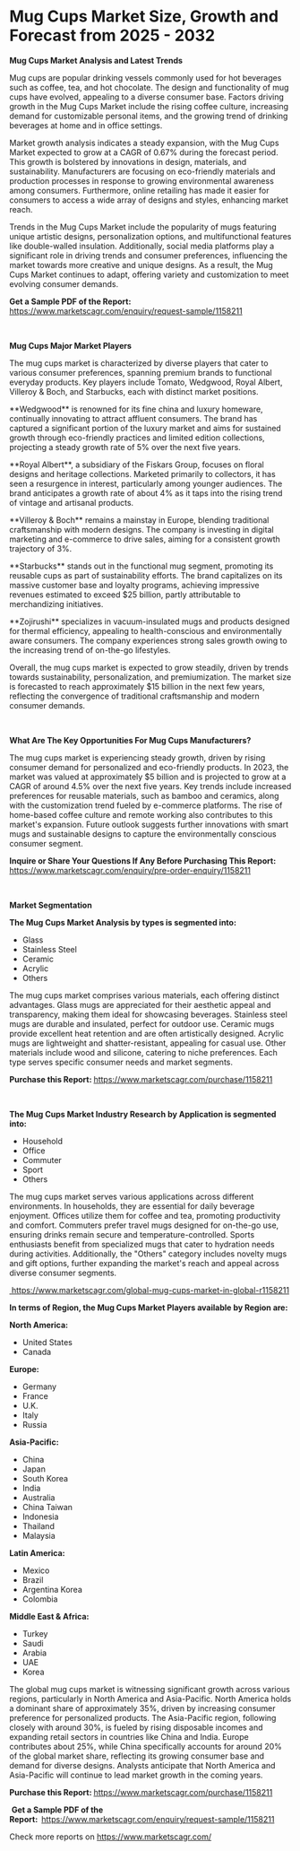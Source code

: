 <p><h1>Mug Cups Market Size, Growth and Forecast from 2025 - 2032</h1></p><p><strong>Mug Cups Market Analysis and Latest Trends</strong></p>
<p><p>Mug cups are popular drinking vessels commonly used for hot beverages such as coffee, tea, and hot chocolate. The design and functionality of mug cups have evolved, appealing to a diverse consumer base. Factors driving growth in the Mug Cups Market include the rising coffee culture, increasing demand for customizable personal items, and the growing trend of drinking beverages at home and in office settings.</p><p>Market growth analysis indicates a steady expansion, with the Mug Cups Market expected to grow at a CAGR of 0.67% during the forecast period. This growth is bolstered by innovations in design, materials, and sustainability. Manufacturers are focusing on eco-friendly materials and production processes in response to growing environmental awareness among consumers. Furthermore, online retailing has made it easier for consumers to access a wide array of designs and styles, enhancing market reach.</p><p>Trends in the Mug Cups Market include the popularity of mugs featuring unique artistic designs, personalization options, and multifunctional features like double-walled insulation. Additionally, social media platforms play a significant role in driving trends and consumer preferences, influencing the market towards more creative and unique designs. As a result, the Mug Cups Market continues to adapt, offering variety and customization to meet evolving consumer demands.</p></p>
<p><strong>Get a Sample PDF of the Report:&nbsp;</strong> <a href="https://www.marketscagr.com/enquiry/request-sample/1158211?utm_campaign=3292&utm_medium=2&utm_source=Github&utm_content=ia&utm_term=04042025&utm_id=mug-cups">https://www.marketscagr.com/enquiry/request-sample/1158211</a></p>
<p>&nbsp;</p>
<p><strong>Mug Cups Major Market Players</strong></p>
<p><p>The mug cups market is characterized by diverse players that cater to various consumer preferences, spanning premium brands to functional everyday products. Key players include Tomato, Wedgwood, Royal Albert, Villeroy & Boch, and Starbucks, each with distinct market positions.</p><p>**Wedgwood** is renowned for its fine china and luxury homeware, continually innovating to attract affluent consumers. The brand has captured a significant portion of the luxury market and aims for sustained growth through eco-friendly practices and limited edition collections, projecting a steady growth rate of 5% over the next five years.</p><p>**Royal Albert**, a subsidiary of the Fiskars Group, focuses on floral designs and heritage collections. Marketed primarily to collectors, it has seen a resurgence in interest, particularly among younger audiences. The brand anticipates a growth rate of about 4% as it taps into the rising trend of vintage and artisanal products.</p><p>**Villeroy & Boch** remains a mainstay in Europe, blending traditional craftsmanship with modern designs. The company is investing in digital marketing and e-commerce to drive sales, aiming for a consistent growth trajectory of 3%.</p><p>**Starbucks** stands out in the functional mug segment, promoting its reusable cups as part of sustainability efforts. The brand capitalizes on its massive customer base and loyalty programs, achieving impressive revenues estimated to exceed $25 billion, partly attributable to merchandizing initiatives.</p><p>**Zojirushi** specializes in vacuum-insulated mugs and products designed for thermal efficiency, appealing to health-conscious and environmentally aware consumers. The company experiences strong sales growth owing to the increasing trend of on-the-go lifestyles.</p><p>Overall, the mug cups market is expected to grow steadily, driven by trends towards sustainability, personalization, and premiumization. The market size is forecasted to reach approximately $15 billion in the next few years, reflecting the convergence of traditional craftsmanship and modern consumer demands.</p></p>
<p>&nbsp;</p>
<p><strong>What Are The Key Opportunities For Mug Cups Manufacturers?</strong></p>
<p><p>The mug cups market is experiencing steady growth, driven by rising consumer demand for personalized and eco-friendly products. In 2023, the market was valued at approximately $5 billion and is projected to grow at a CAGR of around 4.5% over the next five years. Key trends include increased preferences for reusable materials, such as bamboo and ceramics, along with the customization trend fueled by e-commerce platforms. The rise of home-based coffee culture and remote working also contributes to this market's expansion. Future outlook suggests further innovations with smart mugs and sustainable designs to capture the environmentally conscious consumer segment.</p></p>
<p><strong>Inquire or Share Your Questions If Any Before Purchasing This Report:</strong> <a href="https://www.marketscagr.com/enquiry/pre-order-enquiry/1158211?utm_campaign=3292&utm_medium=2&utm_source=Github&utm_content=ia&utm_term=04042025&utm_id=mug-cups">https://www.marketscagr.com/enquiry/pre-order-enquiry/1158211</a></p>
<p>&nbsp;</p>
<p><strong>Market Segmentation</strong></p>
<p><strong>The Mug Cups Market Analysis by types is segmented into:</strong></p>
<p><ul><li>Glass</li><li>Stainless Steel</li><li>Ceramic</li><li>Acrylic</li><li>Others</li></ul></p>
<p><p>The mug cups market comprises various materials, each offering distinct advantages. Glass mugs are appreciated for their aesthetic appeal and transparency, making them ideal for showcasing beverages. Stainless steel mugs are durable and insulated, perfect for outdoor use. Ceramic mugs provide excellent heat retention and are often artistically designed. Acrylic mugs are lightweight and shatter-resistant, appealing for casual use. Other materials include wood and silicone, catering to niche preferences. Each type serves specific consumer needs and market segments.</p></p>
<p><strong>Purchase this Report:&nbsp;</strong><a href="https://www.marketscagr.com/purchase/1158211?utm_campaign=3292&utm_medium=2&utm_source=Github&utm_content=ia&utm_term=04042025&utm_id=mug-cups">https://www.marketscagr.com/purchase/1158211</a></p>
<p>&nbsp;</p>
<p><strong>The Mug Cups Market Industry Research by Application is segmented into:</strong></p>
<p><ul><li>Household</li><li>Office</li><li>Commuter</li><li>Sport</li><li>Others</li></ul></p>
<p><p>The mug cups market serves various applications across different environments. In households, they are essential for daily beverage enjoyment. Offices utilize them for coffee and tea, promoting productivity and comfort. Commuters prefer travel mugs designed for on-the-go use, ensuring drinks remain secure and temperature-controlled. Sports enthusiasts benefit from specialized mugs that cater to hydration needs during activities. Additionally, the "Others" category includes novelty mugs and gift options, further expanding the market's reach and appeal across diverse consumer segments.</p></p>
<p><a href="https://www.marketscagr.com/global-mug-cups-market-in-global-r1158211?utm_campaign=3292&utm_medium=2&utm_source=Github&utm_content=ia&utm_term=04042025&utm_id=mug-cups">&nbsp;https://www.marketscagr.com/global-mug-cups-market-in-global-r1158211</a></p>
<p><strong>In terms of Region, the Mug Cups Market Players available by Region are:</strong></p>
<p>
    <p> <strong> North America: </strong>
        <ul>
            <li>United States</li>
            <li>Canada</li>
        </ul>
        </p> 
    <p> <strong> Europe: </strong>
        <ul>
            <li>Germany</li>
            <li>France</li>
            <li>U.K.</li>
            <li>Italy</li>
            <li>Russia</li>
        </ul>
        </p> 
    <p> <strong> Asia-Pacific: </strong>
        <ul>
            <li>China</li>
            <li>Japan</li>
            <li>South Korea</li>
            <li>India</li>
            <li>Australia</li>
            <li>China Taiwan</li>
            <li>Indonesia</li>
            <li>Thailand</li>
            <li>Malaysia</li>
        </ul>
        </p> 
    <p> <strong> Latin America: </strong>
        <ul>
            <li>Mexico</li>
            <li>Brazil</li>
            <li>Argentina Korea</li>
            <li>Colombia</li>
        </ul>
        </p> 
    <p> <strong> Middle East & Africa: </strong>
        <ul>
            <li>Turkey</li>
            <li>Saudi</li>
            <li>Arabia</li>
            <li>UAE</li>
            <li>Korea</li>
        </ul>
    </p>
    </p>
<p><p>The global mug cups market is witnessing significant growth across various regions, particularly in North America and Asia-Pacific. North America holds a dominant share of approximately 35%, driven by increasing consumer preference for personalized products. The Asia-Pacific region, following closely with around 30%, is fueled by rising disposable incomes and expanding retail sectors in countries like China and India. Europe contributes about 25%, while China specifically accounts for around 20% of the global market share, reflecting its growing consumer base and demand for diverse designs. Analysts anticipate that North America and Asia-Pacific will continue to lead market growth in the coming years.</p></p>
<p><strong>Purchase this Report: </strong><a href="https://www.marketscagr.com/purchase/1158211?utm_campaign=3292&utm_medium=2&utm_source=Github&utm_content=ia&utm_term=04042025&utm_id=mug-cups">https://www.marketscagr.com/purchase/1158211</a></p>
<p>&nbsp;<strong>Get a Sample PDF of the Report:&nbsp;&nbsp;</strong><a href="https://www.marketscagr.com/enquiry/request-sample/1158211?utm_campaign=3292&utm_medium=2&utm_source=Github&utm_content=ia&utm_term=04042025&utm_id=mug-cups">https://www.marketscagr.com/enquiry/request-sample/1158211</a></p>
<p><strong></strong></p>
<p>Check more reports on <a href="https://www.marketscagr.com/?utm_campaign=3292&utm_medium=2&utm_source=Github&utm_content=ia&utm_term=04042025&utm_id=mug-cups">https://www.marketscagr.com/</a></p>